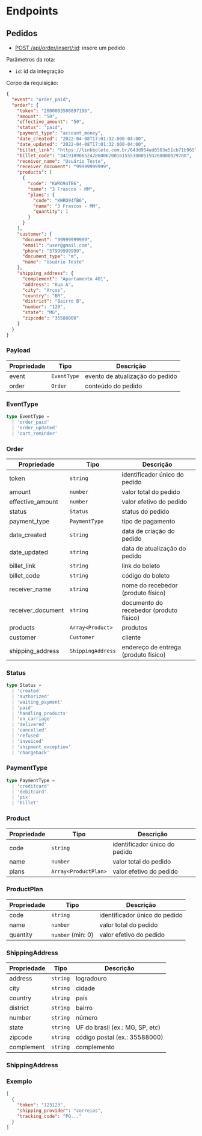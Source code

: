 # Endpoints

## Pedidos

- [POST /api/order/insert/:id](): insere um pedido

Parâmetros da rota:

- `id`: id da integração

Corpo da requisição:

```json
{
  "event": "order_paid",
  "order": {
    "token": "2000003508897196",
    "amount": "50",
    "effective_amount": "50",
    "status": "paid",
    "payment_type": "account_money",
    "date_created": "2022-04-08T17:01:32.000-04:00",
    "date_updated": "2022-04-08T17:01:32.000-04:00",
    "billet_link": "https://linkboleto.com.br/643d954ed8503e51cb71b965",
    "billet_code": "34191090652428600620016155530005193260000029700",
    "receiver_name": "Usuário Teste",
    "receiver_document": "99999999999",
    "products": [
      {
        "code": "KWRD94TB6",
        "name": "3 Frascos - MM",
        "plans": {
          "code": "KWRD94TB6",
          "name": "3 Frascos - MM",
          "quantity": 1
        }
      }
    ],
    "customer": {
      "document": "99999999999",
      "email": "user@gmail.com",
      "phone": "37999999999",
      "document_type": "m",
      "name": "Usuário Teste"
    },
    "shipping_address": {
      "complement": "Apartamento 401",
      "address": "Rua A",
      "city": "Arcos",
      "country": "BR",
      "district": "Bairro B",
      "number": "120",
      "state": "MG",
      "zipcode": "35588000"
    }
  }
}
```

### Payload
| Propriedade       | Tipo              | Descrição                                 |
| ---               | ---               | ---                                       |
| event             | `EventType`       | evento de atualização do pedido           |
| order             | `Order`           | conteúdo do pedido                        |

### EventType

```typescript
type EventType =
  | 'order_paid'
  | 'order_updated'
  | 'cart_reminder'
```


### Order

| Propriedade       | Tipo              | Descrição                                 |
| ---               | ---               | ---                                       |
| token             | `string`          | identificador único do pedido             |
| amount            | `number`          | valor total do pedido                     |
| effective_amount  | `number`          | valor efetivo do pedido                   |
| status            | `Status`          | status do pedido                          |
| payment_type      | `PaymentType`     | tipo de pagamento                         |
| date_created      | `string`          | data de criação do pedido                 |
| date_updated      | `string`          | data de atualização do pedido             |
| billet_link       | `string`          | link do boleto                            |
| billet_code       | `string`          | código do boleto                          |
| receiver_name     | `string`          | nome do recebedor (produto físico)        |
| receiver_document | `string`          | documento do recebedor (produto físico)   |
| products          | `Array<Product>`  | produtos                                  |
| customer          | `Customer`        | cliente                                   |
| shipping_address  | `ShippingAddress` | endereço de entrega (produto físico)      |

### Status

```typescript
type Status =
  | 'created'
  | 'authorized'
  | 'waiting_payment'
  | 'paid'
  | 'handling_products'
  | 'on_carriage'
  | 'delivered'
  | 'cancelled'
  | 'refused'
  | 'invoiced'
  | 'shipment_exception'
  | 'chargeback'
```

### PaymentType

```typescript
type PaymentType =
  | 'creditcard'
  | 'debitcard'
  | 'pix'
  | 'billet'
```

### Product

| Propriedade   | Tipo                  | Descrição                         |
| ---           | ---                   | ---                               |
| code          | `string`              | identificador único do pedido     |
| name          | `number`              | valor total do pedido             |
| plans         | `Array<ProductPlan>`  | valor efetivo do pedido           |

### ProductPlan

| Propriedade   | Tipo              | Descrição                         |
| ---           | ---               | ---                               |
| code          | `string`          | identificador único do pedido     |
| name          | `number`          | valor total do pedido             |
| quantity      | `number` (min: 0) | valor efetivo do pedido           |

### ShippingAddress

| Propriedade   | Tipo          | Descrição                         |
| ---           | ---           | ---                               |
| address       | `string`      | logradouro                        |
| city          | `string`      | cidade                            |
| country       | `string`      | país                              |
| district      | `string`      | bairro                            |
| number        | `string`      | número                            |
| state         | `string`      | UF do brasil (ex.: MG, SP, etc)   |
| zipcode       | `string`      | código postal (ex.: 35588000)     |
| complement    | `string`      | complemento                       |

### ShippingAddress

### Exemplo

```json
[
  {
    "token": "123123",
    "shipping_provider": "correios",
    "tracking_code": "PQ..."
  }
]
```

